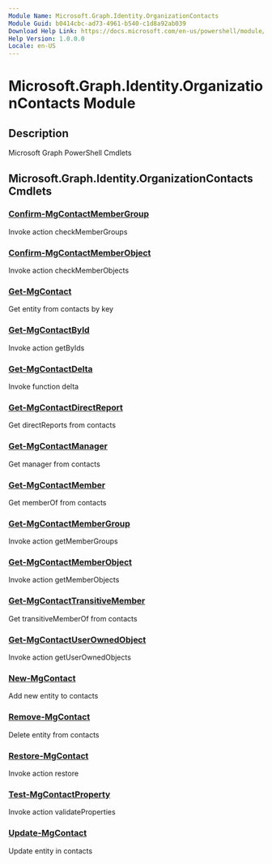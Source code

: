 ```yaml
---
Module Name: Microsoft.Graph.Identity.OrganizationContacts
Module Guid: b0414cbc-ad73-4961-b540-c1d8a92ab039
Download Help Link: https://docs.microsoft.com/en-us/powershell/module/microsoft.graph.identity.organizationcontacts
Help Version: 1.0.0.0
Locale: en-US
---
```


# Microsoft.Graph.Identity.OrganizationContacts Module
## Description
Microsoft Graph PowerShell Cmdlets

## Microsoft.Graph.Identity.OrganizationContacts Cmdlets
### [Confirm-MgContactMemberGroup](Confirm-MgContactMemberGroup.md)
Invoke action checkMemberGroups

### [Confirm-MgContactMemberObject](Confirm-MgContactMemberObject.md)
Invoke action checkMemberObjects

### [Get-MgContact](Get-MgContact.md)
Get entity from contacts by key

### [Get-MgContactById](Get-MgContactById.md)
Invoke action getByIds

### [Get-MgContactDelta](Get-MgContactDelta.md)
Invoke function delta

### [Get-MgContactDirectReport](Get-MgContactDirectReport.md)
Get directReports from contacts

### [Get-MgContactManager](Get-MgContactManager.md)
Get manager from contacts

### [Get-MgContactMember](Get-MgContactMember.md)
Get memberOf from contacts

### [Get-MgContactMemberGroup](Get-MgContactMemberGroup.md)
Invoke action getMemberGroups

### [Get-MgContactMemberObject](Get-MgContactMemberObject.md)
Invoke action getMemberObjects

### [Get-MgContactTransitiveMember](Get-MgContactTransitiveMember.md)
Get transitiveMemberOf from contacts

### [Get-MgContactUserOwnedObject](Get-MgContactUserOwnedObject.md)
Invoke action getUserOwnedObjects

### [New-MgContact](New-MgContact.md)
Add new entity to contacts

### [Remove-MgContact](Remove-MgContact.md)
Delete entity from contacts

### [Restore-MgContact](Restore-MgContact.md)
Invoke action restore

### [Test-MgContactProperty](Test-MgContactProperty.md)
Invoke action validateProperties

### [Update-MgContact](Update-MgContact.md)
Update entity in contacts

